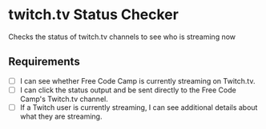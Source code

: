 # twitch.tv Status Checker
Checks the status of twitch.tv channels to see who is streaming now

## Requirements
* [ ] I can see whether Free Code Camp is currently streaming on Twitch.tv.
* [ ] I can click the status output and be sent directly to the Free Code Camp's Twitch.tv channel.
* [ ] If a Twitch user is currently streaming, I can see additional details about what they are streaming. 